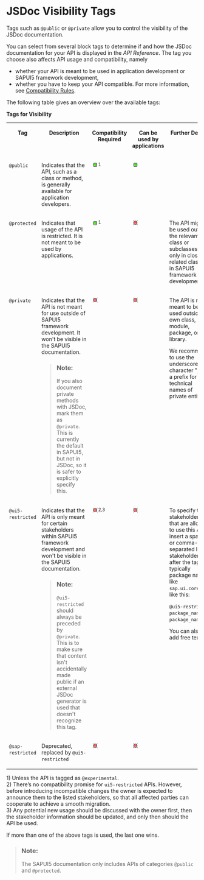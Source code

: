 <!-- loiob0d5fe2f1b0b497cbd67cd5a1d35fa4c -->

# JSDoc Visibility Tags

Tags such as `@public` or `@private` allow you to control the visibility of the JSDoc documentation.

 

You can select from several block tags to determine if and how the JSDoc documentation for your API is displayed in the *API Reference*. The tag you choose also affects API usage and compatibility, namely

-   whether your API is meant to be used in application development or SAPUI5 framework development,
-   whether you have to keep your API compatible. For more information, see [Compatibility Rules](../02_Read-Me-First/compatibility-rules-91f0873.md).

The following table gives an overview over the available tags:

**Tags for Visibility**


<table>
<tr>
<th valign="top">

Tag



</th>
<th valign="top">

Description



</th>
<th valign="top">

Compatibility Required



</th>
<th valign="top">

Can be used by applications



</th>
<th valign="top">

Further Details



</th>
<th valign="top">

Example



</th>
</tr>
<tr>
<td valign="top">

 `@public` 



</td>
<td valign="top">

Indicates that the API, such as a class or method, is generally available for application developers.



</td>
<td valign="top">

 ![Yes](../02_Read-Me-First/images/Green_Led_3cb17ee.gif)<sup>1</sup> 



</td>
<td valign="top">

 ![Yes](../02_Read-Me-First/images/Green_Led_3cb17ee.gif) 



</td>
<td valign="top">



</td>
<td valign="top">

 [`ManagedObject.prototype.getId`](https://ui5.sap.com/#/api/sap.ui.base.ManagedObject%23methods/getId) 



</td>
</tr>
<tr>
<td valign="top">

 `@protected` 



</td>
<td valign="top">

Indicates that usage of the API is restricted. It is not meant to be used by applications.



</td>
<td valign="top">

 ![Yes](../02_Read-Me-First/images/Green_Led_3cb17ee.gif)<sup>1</sup> 



</td>
<td valign="top">

 ![No](../02_Read-Me-First/images/Red_Led_5befb5a.gif) 



</td>
<td valign="top">

The API might be used outside the relevant class or subclasses, but only in closely related classes in SAPUI5 framework development.



</td>
<td valign="top">

 [`Control.prototype.invalidate`](https://ui5.sap.com/#/api/sap.ui.core.Control%23methods/invalidate) 



</td>
</tr>
<tr>
<td valign="top">

 `@private` 



</td>
<td valign="top">

Indicates that the API is not meant for use outside of SAPUI5 framework development. It won't be visible in the SAPUI5 documentation.

> ### Note:  
> If you also document private methods with JSDoc, mark them as `@private`. This is currently the default in SAPUI5, but not in JSDoc, so it is safer to explicitly specify this.



</td>
<td valign="top">

 ![No](../02_Read-Me-First/images/Red_Led_5befb5a.gif) 



</td>
<td valign="top">

 ![No](../02_Read-Me-First/images/Red_Led_5befb5a.gif) 



</td>
<td valign="top">

The API is not meant to be used outside its own class, module, package, or library.

We recommend to use the underscore character "`_`" as a prefix for technical names of private entities.



</td>
<td valign="top">

 [`Icon.prototype._getOutputTitle`](https://github.com/SAP/openui5/blob/c67c74d5de985904b50fb250b0d335c08b275025/src/sap.ui.core/src/sap/ui/core/Icon.js#L477) 



</td>
</tr>
<tr>
<td valign="top">

 `@ui5-restricted` 



</td>
<td valign="top">

Indicates that the API is only meant for certain stakeholders within SAPUI5 framework development and won't be visible in the SAPUI5 documentation.

> ### Note:  
> `@ui5-restricted` should always be preceded by `@private`. This is to make sure that content isn't accidentally made public if an external JSDoc generator is used that doesn't recognize this tag.



</td>
<td valign="top">

 ![No](../02_Read-Me-First/images/Red_Led_5befb5a.gif)<sup>2,3</sup> 



</td>
<td valign="top">

 ![No](../02_Read-Me-First/images/Red_Led_5befb5a.gif) 



</td>
<td valign="top">

To specify the stakeholders that are allowed to use this API, insert a space- or comma-separated list of stakeholders after the tag, typically package names like `sap.ui.core`, like this:

`@ui5-restricted package_name_1, package_name_2`

You can also add free text.



</td>
<td valign="top">

`@ui5-restricted sap.ui.core, sap.m, sap.viz`

in

[`Control.prototype.setBlocked`](https://github.com/SAP/openui5/blob/c67c74d5de985904b50fb250b0d335c08b275025/src/sap.ui.core/src/sap/ui/core/Control.js#L944)



</td>
</tr>
<tr>
<td valign="top">

 `@sap-restricted` 



</td>
<td valign="top">

Deprecated, replaced by `@ui5-restricted` 



</td>
<td valign="top">

 ![No](../02_Read-Me-First/images/Red_Led_5befb5a.gif) 



</td>
<td valign="top">

 ![No](../02_Read-Me-First/images/Red_Led_5befb5a.gif) 



</td>
<td valign="top">

 



</td>
<td valign="top">

 



</td>
</tr>
</table>

1\) Unless the API is tagged as `@experimental`.  
 2\) There’s no compatibility promise for `ui5-restricted` APIs. However, before introducing incompatible changes the owner is expected to announce them to the listed stakeholders, so that all affected parties can cooperate to achieve a smooth migration.  
 3\) Any potential new usage should be discussed with the owner first, then the stakeholder information should be updated, and only then should the API be used.

If more than one of the above tags is used, the last one wins.

> ### Note:  
> The SAPUI5 documentation only includes APIs of categories `@public` and `@protected`.


